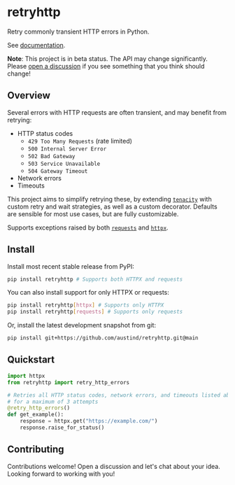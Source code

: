 # retryhttp

Retry commonly transient HTTP errors in Python.

See [documentation](https://retryhttp.readthedocs.io/en/latest/).

**Note**: This project is in beta status. The API may change significantly. Please [open a discussion](https://github.com/austind/retryhttp/discussions/new/choose) if you see something that you think should change!

## Overview

Several errors with HTTP requests are often transient, and may benefit from retrying:

* HTTP status codes
    * `429 Too Many Requests` (rate limited)
    * `500 Internal Server Error`
    * `502 Bad Gateway`
    * `503 Service Unavailable`
    * `504 Gateway Timeout`
* Network errors
* Timeouts

This project aims to simplify retrying these, by extending [`tenacity`](https://github.com/jd/tenacity) with custom retry and wait strategies, as well as a custom decorator. Defaults are sensible for most use cases, but are fully customizable.

Supports exceptions raised by both [`requests`](https://github.com/psf/requests) and [`httpx`](https://github.com/encode/httpx).

## Install

Install most recent stable release from PyPI:

```sh
pip install retryhttp # Supports both HTTPX and requests
```

You can also install support for only HTTPX or requests:

```sh
pip install retryhttp[httpx] # Supports only HTTPX
pip install retryhttp[requests] # Supports only requests
```

Or, install the latest development snapshot from git:

```sh
pip install git+https://github.com/austind/retryhttp.git@main
```

## Quickstart

```python
import httpx
from retryhttp import retry_http_errors

# Retries all HTTP status codes, network errors, and timeouts listed above
# for a maximum of 3 attempts
@retry_http_errors()
def get_example():
    response = httpx.get("https://example.com/")
    response.raise_for_status()

```

## Contributing

Contributions welcome! Open a discussion and let's chat about your idea. Looking forward to working with you!
